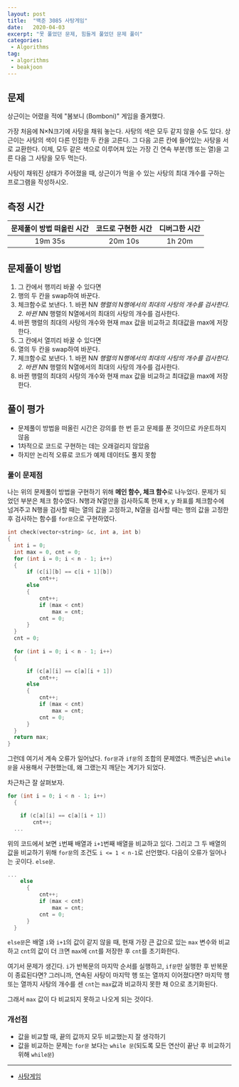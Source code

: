 ```yaml
---
layout: post
title:  "백준 3085 사탕게임"
date:   2020-04-03
excerpt: "못 풀었던 문제, 힘들게 풀었던 문제 풀이"
categories: 
 - Algorithms
tag:
 - algorithms
 - beakjoon
---
```


## 문제

상근이는 어렸을 적에 "봄보니 (Bomboni)" 게임을 즐겨했다.
    
가장 처음에 N×N크기에 사탕을 채워 놓는다. 사탕의 색은 모두 같지 않을 수도 있다. 상근이는 사탕의 색이 다른 인접한 두 칸을 고른다. 그 다음 고른 칸에 들어있는 사탕을 서로 교환한다. 이제, 모두 같은 색으로 이루어져 있는 가장 긴 연속 부분(행 또는 열)을 고른 다음 그 사탕을 모두 먹는다.
    
사탕이 채워진 상태가 주어졌을 때, 상근이가 먹을 수 있는 사탕의 최대 개수를 구하는 프로그램을 작성하시오.

## 측정 시간

|문제풀이 방법 떠올린 시간|코드로 구현한 시간|디버그한 시간|
|:--:|:--:|:--:|
| 19m 35s| 20m 10s| 1h 20m|

## 문제풀이 방법

1. 그 칸에서 행끼리 바꿀 수 있다면
  1. 행의 두 칸을 swap하여 바꾼다.
  2. 체크함수로 보낸다.
    1. 바뀐 N*N 행렬의 N행에서의 최대의 사탕의 개수를 검사한다.
    2. 바뀐 N*N 행렬의 N열에서의 최대의 사탕의 개수를 검사한다.
  3. 바뀐 행렬의 최대의 사탕의 개수와 현재 max 값을 비교하고 최대값을 max에 저장한다.
2. 그 칸에서 열끼리 바꿀 수 있다면
  1. 열의 두 칸을 swap하여 바꾼다.
  2. 체크함수로 보낸다.
    1. 바뀐 N*N 행렬의 N행에서의 최대의 사탕의 개수를 검사한다.
    2. 바뀐 N*N 행렬의 N열에서의 최대의 사탕의 개수를 검사한다.
  3. 바뀐 행렬의 최대의 사탕의 개수와 현재 max 값을 비교하고 최대값을 max에 저장한다.

## 풀이 평가

* 문제풀이 방법을 떠올린 시간은 강의를 한 번 듣고 문제를 푼 것이므로 카운트하지 않음
* 1차적으로 코드로 구현하는 데는 오래걸리지 않았음
* 하지만 논리적 오류로 코드가 예제 데이터도 풀지 못함

### 풀이 문제점
나는 위의 문제풀이 방법을 구현하기 위해 **메인 함수, 체크 함수**로 나누었다. 문제가 되었던 부분은 체크 함수였다. N행과 N열만을 검사하도록 현재 x, y 좌표를 체크함수에 넘겨주고 N행을 검사할 때는 열의 값을 고정하고, N열을 검사할 때는 행의 값을 고정한 후 검사하는 함수를 `for문`으로 구현하였다.

```c++
int check(vector<string> &c, int a, int b)
{
  int i = 0;
  int max = 0, cnt = 0;
  for (int i = 0; i < n - 1; i++)
  {
      if (c[i][b] == c[i + 1][b])
          cnt++;
      else
      {
          cnt++;
          if (max < cnt)
              max = cnt;
          cnt = 0;
      }
  }
  cnt = 0;
  
  for (int i = 0; i < n - 1; i++)
  {

      if (c[a][i] == c[a][i + 1])
          cnt++;
      else
      {
          cnt++;
          if (max < cnt)
              max = cnt;
          cnt = 0;
      }
  }
  return max;
}
```

그런데 여기서 계속 오류가 일어났다. `for문`과 `if문`의 조합의 문제였다. 백준님은 `while문`을 사용해서 구현했는데, 왜 그랬는지 깨닫는 계기가 되었다.
  
차근차근 잘 살펴보자.

```c++
for (int i = 0; i < n - 1; i++)
  {

    if (c[a][i] == c[a][i + 1])
        cnt++;
  ...
```
위의 코드에서 보면 `i`번째 배열과 `i+1`번째 배열을 비교하고 있다. 그리고 그 두 배열의 값을 비교하기 위해 `for문`의 조건도 `i <= 1 < n-1`로 선언했다. 다음이 오류가 일어나는 곳이다. `else문`.

```c++
...
    else
      {
          cnt++;
          if (max < cnt)
              max = cnt;
          cnt = 0;
      }
  }
```

`else문`은 배열 `i`와 `i+1`의 값이 같지 않을 때, 현재 가장 큰 값으로 있는 `max` 변수와 비교하고 `cnt`의 값이 더 크면 `max`에 `cnt`를 저장한 후 `cnt`를 초기화한다.
  
여기서 문제가 생긴다. `i`가 반복문의 마지막 순서를 실행하고, `if문`만 실행한 후 반복문이 종료된다면? 그러니까, 연속된 사탕이 마지막 행 또는 열까지 이어졌다면? 마지막 행 또는 열까지 사탕의 개수를 센 `cnt`는 `max`값과 비교하지 못한 채 0으로 초기화된다.

그래서 `max` 값이 다 비교되지 못하고 나오게 되는 것이다.

### 개선점

* 값을 비교할 때, 끝의 값까지 모두 비교했는지 잘 생각하기
* 값을 비교하는 문제는 `for문` 보다는 `while 문`(되도록 모든 연산이 끝난 후 비교하기 위해 `while문`)

---
* [사탕게임](https://www.acmicpc.net/problem/3085)